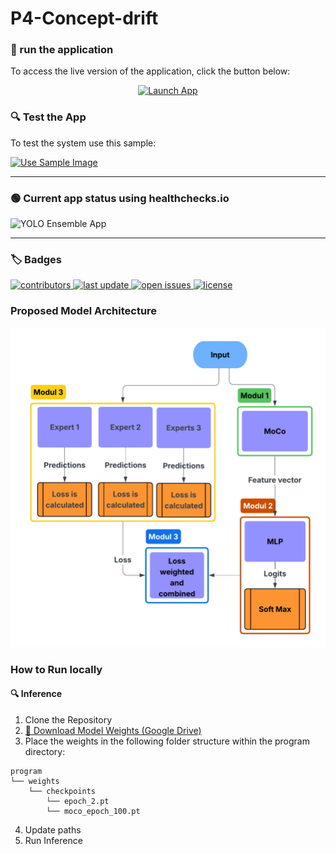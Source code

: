 # P4-Concept-drift

### 🚀 run the application

To access the live version of the application, click the button below:

<div style="text-align: center;">
  <a href="http://56.228.4.93:8000/" target="_blank">
    <img src="https://img.shields.io/badge/Launch_App-Now-green?logo=fastapi&style=for-the-badge" alt="Launch App" />
  </a>
</div>

### 🔍 Test the App

To test the system use this sample:

<a href="https://raw.githubusercontent.com/T4t00N/P4-Concept-drift/develop/misc/sample_image.jpg" target="_blank">
  <img src="https://img.shields.io/badge/use-sample_image-blue" alt="Use Sample Image" />
</a>

---

### 🟢 Current app status using healthchecks.io

<img src="https://healthchecks.io/b/2/56b02c9d-d5a4-4db8-9646-e1845dff1d0c.svg" alt="YOLO Ensemble App" />

---

### 🏷️ Badges

<p>
  <a href="https://github.com/T4t00N/P4-Concept-drift/graphs/contributors" target="_blank">
    <img src="https://img.shields.io/github/contributors/T4t00N/P4-Concept-drift" alt="contributors" />
  </a>
  <a href="https://github.com/T4t00N/P4-Concept-drift/commits" target="_blank">
    <img src="https://img.shields.io/github/last-commit/T4t00N/P4-Concept-drift" alt="last update" />
  </a>
  <a href="https://github.com/T4t00N/P4-Concept-drift/issues" target="_blank">
    <img src="https://img.shields.io/github/issues/T4t00N/P4-Concept-drift" alt="open issues" />
  </a>
  <a href="https://github.com/T4t00N/P4-Concept-drift/blob/main/LICENSE" target="_blank">
    <img src="https://img.shields.io/github/license/T4t00N/P4-Concept-drift.svg" alt="license" />
  </a>
</p>

### Proposed Model Architecture

<div align="center"> 
  <img src="misc/baseline_architecture.png" alt="Architecture Diagram" />
</div>

### How to Run locally

#### 🔍 Inference

1. Clone the Repository
2. [🔗 Download Model Weights (Google Drive)](https://drive.google.com/drive/folders/1mR-DiDxA7CC1Mu2gM2lwZeQgVvG9_s37?usp=drive_link)
3. Place the weights in the following folder structure within the program directory:
```plaintext
program
└── weights
    └── checkpoints
        └── epoch_2.pt
        └── moco_epoch_100.pt
```
4. Update paths
5. Run Inference


